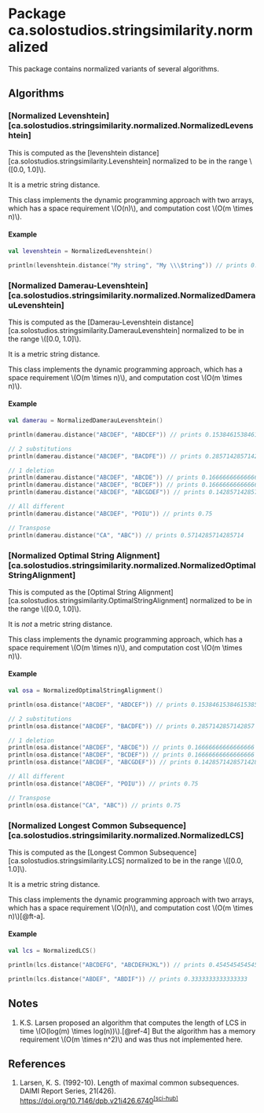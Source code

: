 # Package ca.solostudios.stringsimilarity.normalized

This package contains normalized variants of several algorithms.

## Algorithms

### [Normalized Levenshtein][ca.solostudios.stringsimilarity.normalized.NormalizedLevenshtein]

This is computed as the [levenshtein distance][ca.solostudios.stringsimilarity.Levenshtein]
normalized to be in the range \\(&#91;0.0, 1.0&#93;\\).

It is a metric string distance.

This class implements the dynamic programming approach with two arrays,
which has a space requirement \\(O(n)\\), and computation cost \\(O(m \\times n)\\).

#### Example

```kotlin
val levenshtein = NormalizedLevenshtein()

println(levenshtein.distance("My string", "My \\\$tring")) // prints 0.10526315789473684
```

### [Normalized Damerau-Levenshtein][ca.solostudios.stringsimilarity.normalized.NormalizedDamerauLevenshtein]

This is computed as the [Damerau-Levenshtein distance][ca.solostudios.stringsimilarity.DamerauLevenshtein]
normalized to be in the range \\(&#91;0.0, 1.0&#93;\\).

It is a metric string distance.

This class implements the dynamic programming approach,
which has a space requirement \\(O(m \\times n)\\), and computation cost \\(O(m \\times n)\\).

#### Example

```kotlin
val damerau = NormalizedDamerauLevenshtein()

println(damerau.distance("ABCDEF", "ABDCEF")) // prints 0.15384615384615385

// 2 substitutions
println(damerau.distance("ABCDEF", "BACDFE")) // prints 0.2857142857142857

// 1 deletion
println(damerau.distance("ABCDEF", "ABCDE")) // prints 0.16666666666666666
println(damerau.distance("ABCDEF", "BCDEF")) // prints 0.16666666666666666
println(damerau.distance("ABCDEF", "ABCGDEF")) // prints 0.14285714285714285

// All different
println(damerau.distance("ABCDEF", "POIU")) // prints 0.75

// Transpose
println(damerau.distance("CA", "ABC")) // prints 0.5714285714285714
```

### [Normalized Optimal String Alignment][ca.solostudios.stringsimilarity.normalized.NormalizedOptimalStringAlignment]

This is computed as the [Optimal String Alignment][ca.solostudios.stringsimilarity.OptimalStringAlignment]
normalized to be in the range \\(&#91;0.0, 1.0&#93;\\).

It is *not* a metric string distance.

This class implements the dynamic programming approach,
which has a space requirement \\(O(m \\times n)\\), and computation cost \\(O(m \\times n)\\).

#### Example

```kotlin
val osa = NormalizedOptimalStringAlignment()

println(osa.distance("ABCDEF", "ABDCEF")) // prints 0.15384615384615385

// 2 substitutions
println(osa.distance("ABCDEF", "BACDFE")) // prints 0.2857142857142857

// 1 deletion
println(osa.distance("ABCDEF", "ABCDE")) // prints 0.16666666666666666
println(osa.distance("ABCDEF", "BCDEF")) // prints 0.16666666666666666
println(osa.distance("ABCDEF", "ABCGDEF")) // prints 0.14285714285714285

// All different
println(osa.distance("ABCDEF", "POIU")) // prints 0.75

// Transpose
println(osa.distance("CA", "ABC")) // prints 0.75
```

### [Normalized Longest Common Subsequence][ca.solostudios.stringsimilarity.normalized.NormalizedLCS]

This is computed as the [Longest Common Subsequence][ca.solostudios.stringsimilarity.LCS]
normalized to be in the range \\(&#91;0.0, 1.0&#93;\\).

It is a metric string distance.

This class implements the dynamic programming approach with two arrays,
which has a space requirement \\(O(n)\\), and computation cost \\(O(m \\times n)\\)[@ft-a].

#### Example

```kotlin
val lcs = NormalizedLCS()

println(lcs.distance("ABCDEFG", "ABCDEFHJKL")) // prints 0.45454545454545453

println(lcs.distance("ABDEF", "ABDIF")) // prints 0.3333333333333333
```

<h2 class="footnotes-header">Notes</h2>
<div class="footnotes">
<ol>
<li id="footnote-a">

K.S. Larsen proposed an algorithm that computes the length of LCS in time
\\(O(log(m) \\times log(n))\\).[@ref-4] But the algorithm has a memory requirement \\(O(m \\times n^2)\\) and was thus not
implemented here.
</li>
</ol>
</div>

<h2 class="references-header">References</h2>
<div class="references">
<ol>
<li id="reference-1">

Larsen, K. S. (1992-10). Length of maximal common subsequences. DAIMI Report
Series, 21(426).
<https://doi.org/10.7146/dpb.v21i426.6740><sup>[&#91;sci-hub&#93;](https://sci-hub.st/10.7146/dpb.v21i426.6740)</sup>
</li>
</ol>
</div>

